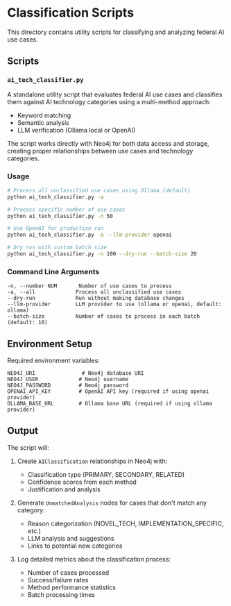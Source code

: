 # Classification Scripts

This directory contains utility scripts for classifying and analyzing federal AI use cases.

## Scripts

### `ai_tech_classifier.py`
A standalone utility script that evaluates federal AI use cases and classifies them against AI technology categories using a multi-method approach:
- Keyword matching
- Semantic analysis
- LLM verification (Ollama local or OpenAI)

The script works directly with Neo4j for both data access and storage, creating proper relationships between use cases and technology categories.

### Usage

```bash
# Process all unclassified use cases using Ollama (default)
python ai_tech_classifier.py -a

# Process specific number of use cases
python ai_tech_classifier.py -n 50

# Use OpenAI for production run
python ai_tech_classifier.py -a --llm-provider openai

# Dry run with custom batch size
python ai_tech_classifier.py -n 100 --dry-run --batch-size 20
```

### Command Line Arguments

```
-n, --number NUM       Number of use cases to process
-a, --all             Process all unclassified use cases
--dry-run             Run without making database changes
--llm-provider        LLM provider to use (ollama or openai, default: ollama)
--batch-size          Number of cases to process in each batch (default: 10)
```

## Environment Setup

Required environment variables:
```
NEO4J_URI               # Neo4j database URI
NEO4J_USER             # Neo4j username
NEO4J_PASSWORD         # Neo4j password
OPENAI_API_KEY         # OpenAI API key (required if using openai provider)
OLLAMA_BASE_URL        # Ollama base URL (required if using ollama provider)
```

## Output

The script will:
1. Create `AIClassification` relationships in Neo4j with:
   - Classification type (PRIMARY, SECONDARY, RELATED)
   - Confidence scores from each method
   - Justification and analysis
   
2. Generate `UnmatchedAnalysis` nodes for cases that don't match any category:
   - Reason categorization (NOVEL_TECH, IMPLEMENTATION_SPECIFIC, etc.)
   - LLM analysis and suggestions
   - Links to potential new categories
   
3. Log detailed metrics about the classification process:
   - Number of cases processed
   - Success/failure rates
   - Method performance statistics
   - Batch processing times 